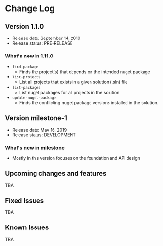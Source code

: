 
# Change Log

## Version 1.1.0
* Release date: September 14, 2019
* Release status: PRE-RELEASE

### What's new in 1.11.0
* `find-package`
  * Finds the project(s) that depends on the intended nuget package
* `list-projects`
  * List all projects that exists in a given solution (.sln) file
* `list-packages`
  * List nuget packages for all projects in the solution
* `update-nuget-package`
  * Finds the conflicting nuget package versions installed in the solution.

## Version milestone-1
* Release date: May 16, 2019
* Release status: DEVELOPMENT

### What's new in milestone
* Mostly in this version focuses on the foundation and API design

## Upcoming changes and features

TBA

## Fixed Issues

TBA

## Known Issues

TBA
